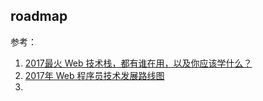 ## roadmap

参考：

1. [2017最火 Web 技术栈，都有谁在用，以及你应该学什么？](https://zhuanlan.zhihu.com/p/26890113)
2. [2017年 Web 程序员技术发展路线图](https://zhuanlan.zhihu.com/p/25897612)
3. 


